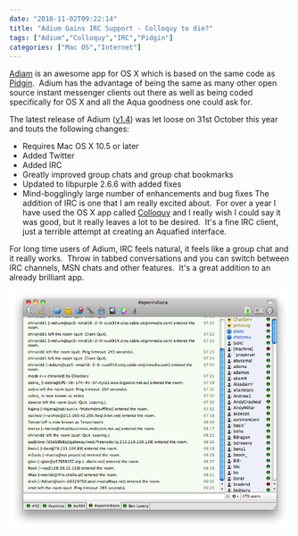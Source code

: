 ```yaml
---
date: "2010-11-02T09:22:14"
title: "Adium Gains IRC Support - Colloquy to die?"
tags: ["Adium","Colloquy","IRC","Pidgin"]
categories: ["Mac OS","Internet"]
---
```


[Adiam][1] is an awesome app for OS X which is based on the same code as [Pidgin][2].  Adium has the advantage of being the same as many other open source instant messenger clients out there as well as being coded specifically for OS X and all the Aqua goodness one could ask for.

The latest release of Adium ([v1.4][3]) was let loose on 31st October this year and touts the following changes:

* Requires Mac OS X 10.5 or later
* Added Twitter
* Added IRC
* Greatly improved group chats and group chat bookmarks
* Updated to libpurple 2.6.6 with added fixes
* Mind-bogglingly large number of enhancements and bug fixes
The addition of IRC is one that I am really excited about.  For over a year I have used the OS X app called [Colloquy][4] and I really wish I could say it was good, but it really leaves a lot to be desired.  It's a fine IRC client, just a terrible attempt at creating an Aquafied interface.

For long time users of Adium, IRC feels natural, it feels like a group chat and it really works.  Throw in tabbed conversations and you can switch between IRC channels, MSN chats and other features.  It's a great addition to an already brilliant app.

![alt text](Screen-shot-2010-11-02-at-09.20.46.png "Adium 4.1 chat window showing IRC channels")

  [1]: http://adium.im/
  [2]: http://www.pidgin.im/
  [3]: http://trac.adium.im/wiki/AdiumVersionHistory#Version1.410312010
  [4]: http://colloquy.info/
